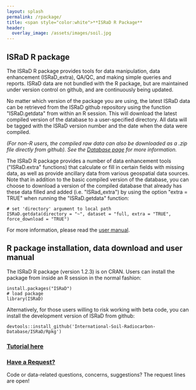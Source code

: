 ```yaml
---
layout: splash
permalink: /rpackage/
title: <span style="color:white">**ISRaD R Package**
header:
  overlay_image: /assets/images/soil.jpg
---
```



## ISRaD R package
The ISRaD R package provides tools for data manipulation, data enhancement (ISRaD_extra), QA/QC, and making simple queries and reports. ISRaD data are not bundled with the R package, but are maintained under version control on github, and are continuously being updated.

No matter which version of the package you are using, the latest ISRaD data can be retrieved from the ISRaD github repository using the function "ISRaD.getdata" from within an R session. This will download the latest compiled version of the database to a user-specified directory. All data will be tagged with the ISRaD version number and the date when the data were compiled. 

*(For non-R users, the compiled raw data can also be downloaded as a .zip file directly from github). See the [Database page](https://soilradiocarbon.org/database/) for more information.* 

The ISRaD R package provides a number of data enhancement tools ("ISRaD.extra" functions) that calculate or fill in certain fields with missing data, as well as provide ancillary data from various geospatial data sources. Note that in addition to the basic compiled version of the database, you can choose to download a version of the compiled database that already has these data filled and added (i.e. "ISRad_extra") by using the option "extra = TRUE" when running the "ISRaD.getdata" function:

```
# set 'directory' argument to local path
ISRaD.getdata(directory = "~", dataset = "full, extra = "TRUE", force_download = "TRUE")
```

For more information, please read the [user manual](https://github.com/International-Soil-Radiocarbon-Database/ISRaD/raw/master/ISRaD.pdf).

## R package installation, data download and user manual
The ISRaD R package (version 1.2.3) is on CRAN. Users can install the package from inside an R session in the normal fashion:
```
install.packages("ISRaD")
# load package
library(ISRaD)
```

Alternatively, for those users willing to risk working with beta code, you can install the development version of ISRaD from github:
```
devtools::install_github('International-Soil-Radiocarbon-Database/ISRaD/Rpkg')
```

### [Tutorial here](/user_manual_Aug15_2019.html)

### [Have a Request?](https://github.com/International-Soil-Radiocarbon-Database/ISRaD/issues/170)
Code or data-related questions, concerns, suggestions? The request lines are open!
